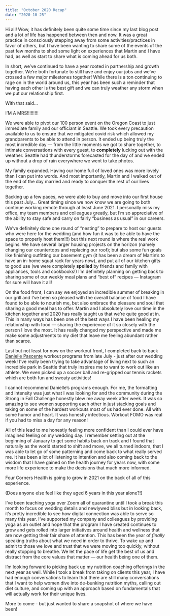 ```yaml
---
title: "October 2020 Recap"
date: "2020-10-25"
---
```


Hi all! Wow, it has definitely been quite some time since my last blog post and a lot of life has happened between then and now. It was a great practice in consciously stepping away from some activities/practices in favor of others, but I have been wanting to share some of the events of the past few months to shed some light on experiences that Martin and I have had, as well as start to share what is coming ahead for us both. 

In short, we’ve continued to have a year rooted in partnership and growth together. We’re both fortunate to still have and enjoy our jobs and we’ve crossed a few major milestones together! While there is a ton continuing to rage on in the world around us, this year has been such a reminder that having each other is the best gift and we can truly weather any storm when we put our relationship first. 

With that said…

I’M A MRS!!!!!!!!!

We were able to pivot our 100 person event on the Oregon Coast to just immediate family and our officiant in Seattle. We took every precaution available to us to ensure that we mitigated covid risk which allowed my grandparents to be able to attend in person. It ended up being truly the most incredible day — from the little moments we got to share together, to intimate conversations with every guest, to **completely** lucking out with the weather. Seattle had thunderstorms forecasted for the day of and we ended up without a drop of rain everywhere we went to take photos. 

My family expanded. Having our home full of loved ones was more lovely than I can put into words. And most importantly, Martin and I walked out of the end of the day married and ready to conquer the rest of our lives together. 

Backing up a few paces, we were able to buy and move into our first house this past July… Great timing since we now know we are going to both continue working remote through at least June 2021. I personally miss my office, my team members and colleagues greatly, but I’m so appreciative of the ability to stay safe and carry on fairly “business as usual” in our careers. 

We’ve definitely done one round of “nesting” to prepare to host our guests who were here for the wedding (and how fun it was to be able to have the space to properly host them!!!) but this next round is where the real work begins. We have several larger housing projects on the horizon (namely changing our countertops and replacing our roof); but also some fun goals like finishing outfitting our basement gym (it has been a dream of Martin’s to have an in-home squat rack for years now), and put all of our kitchen gifts to good use (we were completely **spoiled** by friends and family with appliances, tools and cookbooks!) I’m definitely planning on getting back to sharing some of our weekly meal plans and “best of” recipes — Instagram for sure will have it all! 

On the food front, I can say we enjoyed an incredible summer of breaking in our grill and I’ve been so pleased with the overall balance of food I have found to be able to nourish me, but also embrace the pleasure and soul that sharing a good meal has to offer. Martin and I absolutely love our time in the kitchen together and 2020 has really taught us that we’re quite good at in. This in many ways has been one of the best ways I have been healing my relationship with food — sharing the experience of it so closely with the person I love the most. It has really changed my perspective and made me make some adjustments to my diet that leave me feeling abundant rather than scarce. 

Last but not least for now on the workout front, I completed back to back [Danielle Pascente](https://daniellepascente.com/) workout programs from late July - just after our wedding week! I’ve really been trying to take advantage of living next to such an incredible park in Seattle that truly inspires me to want to work out like an athlete. We even picked up a soccer ball and re-gripped our tennis rackets which are both fun and sweaty activities! 

I cannot recommend Danielle’s programs enough. For me, the formatting and intensity was just what I was looking for and the community during the Strong in Fall Challenge honestly blew me away week after week. It was so amazing to see women supporting each other in just stacking goals and taking on some of the hardest workouts most of us had ever done. All with some humor and heart. It was honestly infectious. Workout FOMO was real if you had to miss a day for any reason! 

All of this lead to me honestly feeling more confident than I could ever have imagined feeling on my wedding day. I remember setting out at the beginning of January to get some habits back on track and I found that naturally as the world started to shift and move, we all turned indoors, that I was able to let go of some patterning and come back to what really served me. It has been a lot of listening to intention and also coming back to the wisdom that I have gained on the health journey for years now, with some more life experience to make the decisions that much more informed. 

Four Corners Health is going to grow in 2021 on the back of all of this experience. 

(Does anyone else feel like they aged 6 years in this year alone?!) 

I’ve been teaching yoga over Zoom all of quarantine until I took a break this month to focus on wedding details and newlywed bliss but in looking back, it’s pretty incredible to see how digital connection was able to serve so many this year. I’ve supported my company and colleagues by providing yoga as an outlet and hope that the program I have created continues to grow and gets rolled into larger initiatives around health and wellness that are now getting their fair share of attention. This has been the year of *finally* speaking truths about what we need in order to thrive. To wake up and admit to those we love and trust that we were moving too quickly, without really stopping to breathe. We let the pace of life get the best of us and distract from the core values that matter — our health being one of them. 

I’m looking forward to picking back up my nutrition coaching offerings in the next year as well. While I took a break from taking on clients this year, I have had enough conversations to learn that there are still many conversations that I want to help women dive into de-bunking nutrition myths, calling out diet culture, and coming up with an approach based on fundamentals that will actually work for their unique lives. 

More to come - but just wanted to share a snapshot of where we have been! 
